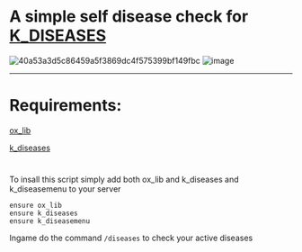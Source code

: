 # A simple self disease check for [K_DISEASES](https://forum.cfx.re/t/k-diseases-diseases-illnesses-sick-medicine/5015052)
![40a53a3d5c86459a5f3869dc4f575399bf149fbc](https://github.com/gtasnail/k_diseasemenu/assets/100861025/140fe53a-e255-4fe2-8f98-4564117ef724) 
![image](https://github.com/gtasnail/k_diseasemenu/assets/100861025/adfabaa0-46a2-4f5f-8f07-2c800cf47785)
___


# Requirements:
[ox_lib](https://github.com/overextended/ox_lib/releases)

[k_diseases](https://forum.cfx.re/t/k-diseases-diseases-illnesses-sick-medicine/5015052)

#
To insall this script simply add both ox_lib and k_diseases and k_diseasemenu to your server
```
ensure ox_lib
ensure k_diseases
ensure k_diseasemenu
```

Ingame do the command `/diseases` to check your active diseases

